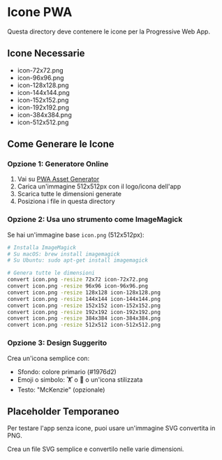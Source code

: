 # Icone PWA

Questa directory deve contenere le icone per la Progressive Web App.

## Icone Necessarie

- icon-72x72.png
- icon-96x96.png
- icon-128x128.png
- icon-144x144.png
- icon-152x152.png
- icon-192x192.png
- icon-384x384.png
- icon-512x512.png

## Come Generare le Icone

### Opzione 1: Generatore Online

1. Vai su [PWA Asset Generator](https://www.pwabuilder.com/imageGenerator)
2. Carica un'immagine 512x512px con il logo/icona dell'app
3. Scarica tutte le dimensioni generate
4. Posiziona i file in questa directory

### Opzione 2: Usa uno strumento come ImageMagick

Se hai un'immagine base `icon.png` (512x512px):

```bash
# Installa ImageMagick
# Su macOS: brew install imagemagick
# Su Ubuntu: sudo apt-get install imagemagick

# Genera tutte le dimensioni
convert icon.png -resize 72x72 icon-72x72.png
convert icon.png -resize 96x96 icon-96x96.png
convert icon.png -resize 128x128 icon-128x128.png
convert icon.png -resize 144x144 icon-144x144.png
convert icon.png -resize 152x152 icon-152x152.png
convert icon.png -resize 192x192 icon-192x192.png
convert icon.png -resize 384x384 icon-384x384.png
convert icon.png -resize 512x512 icon-512x512.png
```

### Opzione 3: Design Suggerito

Crea un'icona semplice con:
- Sfondo: colore primario (#1976d2)
- Emoji o simbolo: 🏋️ o 💪 o un'icona stilizzata
- Testo: "McKenzie" (opzionale)

## Placeholder Temporaneo

Per testare l'app senza icone, puoi usare un'immagine SVG convertita in PNG.

Crea un file SVG semplice e convertilo nelle varie dimensioni.
